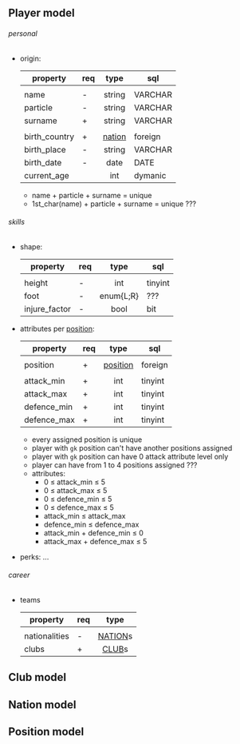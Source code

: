 
## Player model

###### personal

- origin:

  | property      |req| type                                    | sql     |
  |---------------|---|:---------------------------------------:|---------|
  |               |   |                                         |         |
  | name          | - | string                                  | VARCHAR |
  | particle      | - | string                                  | VARCHAR |
  | surname       | + | string                                  | VARCHAR |
  |               |   |                                         |         |
  | birth_country | + | [nation](./models.MD/#nation-model)     | foreign |
  | birth_place   | - | string                                  | VARCHAR |
  | birth_date    | - | date                                    | DATE    |
  | current_age   |   | int                                     | dymanic |

  - name + particle + surname = unique
  - 1st_char(name) + particle + surname = unique ???




  
###### skills

- shape:

  | property      |req| type                                    | sql     |
  |---------------|---|:---------------------------------------:|---------|
  |               |   |                                         |         |
  | height        | - | int                                     | tinyint |
  | foot          | - | enum{L;R}                               | ???     |
  | injure_factor | - | bool                                    | bit     |

- attributes per [position](./models.MD/#position-model):

  | property      |req| type                                    | sql     |
  |---------------|---|:---------------------------------------:|---------|
  |               |   |                                         |         |
  | position      | + | [position](./models.MD/#position-model) | foreign |
  |               |   |                                         |         |
  | attack_min    | + | int                                     | tinyint |
  | attack_max    | + | int                                     | tinyint |
  | defence_min   | + | int                                     | tinyint |
  | defence_max   | + | int                                     | tinyint |

  - every assigned position is unique
  - player with `gk` position can't have another positions assigned
  - player with `gk` position can have 0 attack attribute level only
  - player can have from 1 to 4 positions assigned ???
  - attributes:
    - 0 ≤ attack_min ≤ 5
    - 0 ≤ attack_max ≤ 5
    - 0 ≤ defence_min ≤ 5
    - 0 ≤ defence_max ≤ 5
    - attack_min ≤ attack_max
    - defence_min ≤ defence_max
    - attack_min + defence_min ≤ 0
    - attack_max + defence_max ≤ 5

- perks: ...

###### career

- teams

  | property      |req| type                                    |
  |---------------|---|:---------------------------------------:|
  |               |   |                                         |
  | nationalities | - | [NATION](./models.MD/#nation-model)s    |
  | clubs         | + | [CLUB](./models.MD/#club-model)s        |




## Club model

## Nation model

## Position model



